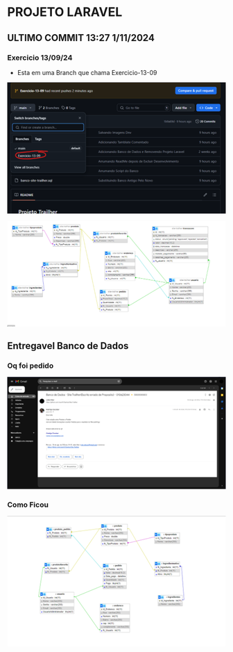 # PROJETO LARAVEL

## ULTIMO COMMIT 13:27 1/11/2024

### Exercicio 13/09/24 
- Esta em uma Branch que chama Exercicio-13-09

<p align="center"><img src="Imagens/Exercicio.png" width="700" alt="Imagem"></p>

<p align="center"><img src="Imagens/ImagemBanco.png" width="700" alt="Logo Banco"></p>

## Entregavel Banco de Dados
### Oq foi pedido

<p align="center"><img src="Imagens/EmailArrumarBanco.png" width="700" alt="Email"></p>

### Como Ficou

<p align="center"><img src="Imagens/BancoArrumado2.png" width="700" alt="Logo Banco"></p>

